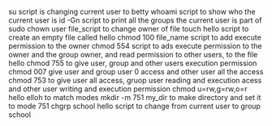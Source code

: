 su script is changing current user to betty
whoami script to show who the current user is
id -Gn script to print all the groups the current user is part of
sudo chown user file_script to change owner of file
touch hello script to create an empty file called hello
chmod 100 file_name script to add execute permission to the owner
chmod 554 script to ads execute permission to the owner and the group owner, and read permission to other users, to the file hello
chmod 755 to give user, group and other users execution permission
chmod 007 give user and group user 0 access and other user all the access
chmod 753 to give user all access, gruop user reading and execution acess and other user writing and execution permission
chmod u=rw,g=rw,o=r hello elloh to match modes
mkdir -m 751 my_dir to make directory and set it to mode 751
chgrp school hello script to change from current user to group school

